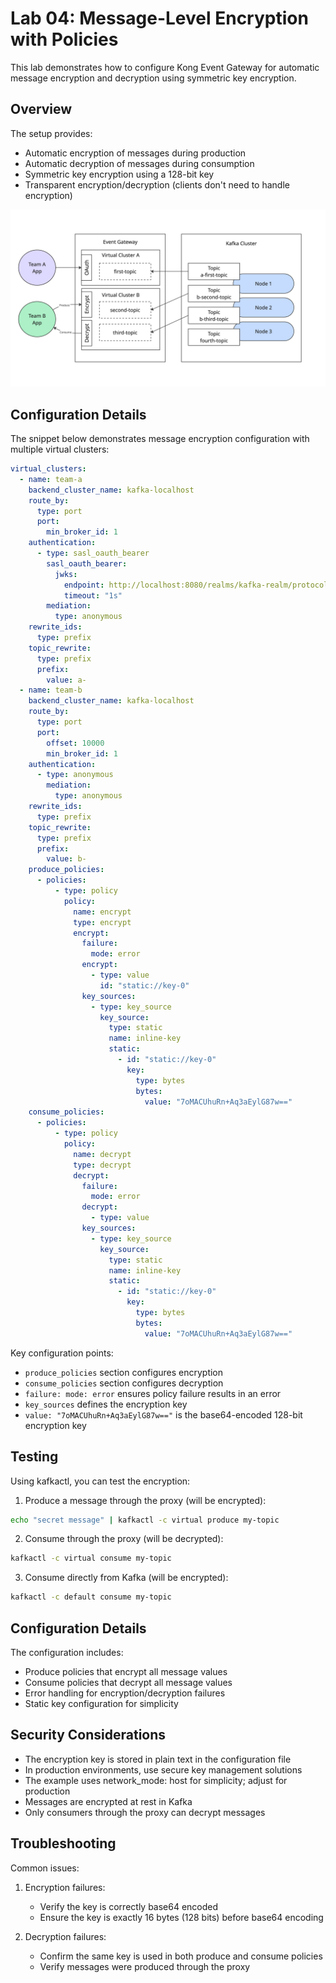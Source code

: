 # Lab 04: Message-Level Encryption with Policies

This lab demonstrates how to configure Kong Event Gateway for automatic message encryption and decryption using symmetric key encryption.

## Overview

The setup provides:
- Automatic encryption of messages during production
- Automatic decryption of messages during consumption
- Symmetric key encryption using a 128-bit key
- Transparent encryption/decryption (clients don't need to handle encryption)

![encryption](images/encryption-policies.jpg)

## Configuration Details

The snippet below demonstrates message encryption configuration with multiple virtual clusters:

```yaml
virtual_clusters:
  - name: team-a
    backend_cluster_name: kafka-localhost
    route_by:
      type: port
      port:
        min_broker_id: 1
    authentication:
      - type: sasl_oauth_bearer
        sasl_oauth_bearer:
          jwks:
            endpoint: http://localhost:8080/realms/kafka-realm/protocol/openid-connect/certs
            timeout: "1s"
        mediation:
          type: anonymous
    rewrite_ids:
      type: prefix          
    topic_rewrite:
      type: prefix
      prefix:
        value: a-
  - name: team-b
    backend_cluster_name: kafka-localhost
    route_by:
      type: port
      port:
        offset: 10000
        min_broker_id: 1
    authentication:
      - type: anonymous
        mediation:
          type: anonymous
    rewrite_ids:
      type: prefix
    topic_rewrite:
      type: prefix
      prefix:
        value: b-
    produce_policies:
      - policies:
          - type: policy
            policy:
              name: encrypt 
              type: encrypt
              encrypt:
                failure: 
                  mode: error
                encrypt:
                  - type: value
                    id: "static://key-0"
                key_sources:
                  - type: key_source
                    key_source:                
                      type: static
                      name: inline-key
                      static:
                        - id: "static://key-0"
                          key:
                            type: bytes
                            bytes:
                              value: "7oMACUhuRn+Aq3aEylG87w=="
    consume_policies:
      - policies:
          - type: policy
            policy:
              name: decrypt
              type: decrypt
              decrypt:
                failure:
                  mode: error
                decrypt:
                  - type: value
                key_sources:
                  - type: key_source
                    key_source:                
                      type: static
                      name: inline-key
                      static:
                        - id: "static://key-0"
                          key:
                            type: bytes
                            bytes:
                              value: "7oMACUhuRn+Aq3aEylG87w=="
```

Key configuration points:
- `produce_policies` section configures encryption
- `consume_policies` section configures decryption
- `failure: mode: error` ensures policy failure results in an error
- `key_sources` defines the encryption key
- `value: "7oMACUhuRn+Aq3aEylG87w=="` is the base64-encoded 128-bit encryption key

## Testing

Using kafkactl, you can test the encryption:

1. Produce a message through the proxy (will be encrypted):
```bash
echo "secret message" | kafkactl -c virtual produce my-topic
```

2. Consume through the proxy (will be decrypted):
```bash
kafkactl -c virtual consume my-topic
```

3. Consume directly from Kafka (will be encrypted):
```bash
kafkactl -c default consume my-topic
```

## Configuration Details

The configuration includes:

- Produce policies that encrypt all message values
- Consume policies that decrypt all message values
- Error handling for encryption/decryption failures
- Static key configuration for simplicity

## Security Considerations

- The encryption key is stored in plain text in the configuration file
- In production environments, use secure key management solutions
- The example uses network_mode: host for simplicity; adjust for production
- Messages are encrypted at rest in Kafka
- Only consumers through the proxy can decrypt messages

## Troubleshooting

Common issues:

1. Encryption failures:
   - Verify the key is correctly base64 encoded
   - Ensure the key is exactly 16 bytes (128 bits) before base64 encoding

2. Decryption failures:
   - Confirm the same key is used in both produce and consume policies
   - Verify messages were produced through the proxy